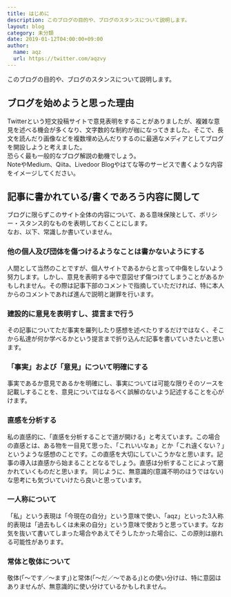 ```yaml
---
title: はじめに
description: このブログの目的や、ブログのスタンスについて説明します。
layout: blog
category: 未分類
date: 2019-01-12T04:00:00+09:00
author:
  name: aqz
  url: https://twitter.com/aqzvy
---
```

このブログの目的や、ブログのスタンスについて説明します。

## ブログを始めようと思った理由
Twitterという短文投稿サイトで意見表明をすることがありましたが、複雑な意見を述べる機会が多くなり、文字数的な制約が枷になってきました。そこで、長文を読んだり画像などを複数埋め込んだりするのに最適なメディアとしてブログを開設しようと考えました。  
恐らく最も一般的なブログ解説の動機でしょう。  
NoteやMedium、Qiita、Livedoor Blogやはてな等のサービスで書くような内容をイメージしてください。

## 記事に書かれている/書くであろう内容に関して
ブログに限らずこのサイト全体の内容について、ある意味保険として、ポリシー・スタンス的なものを表明しておくことにします。  
なお、以下、常識しか書いていません。

### 他の個人及び団体を傷つけるようなことは書かないようにする
人間として当然のことですが、個人サイトであるからと言って中傷をしないよう努力します。しかし、意見を表明する中で意図せず傷つけてしまうことがあるかもしれません。その際は記事下部のコメントで指摘していただければ、特に本人からのコメントであれば進んで説明と謝罪を行います。

### 建設的に意見を表明すし、提言まで行う
その記事についてただ事実を羅列したり感想を述べたりするだけではなく、そこから私達が何か学べるかという提言まで折り込んだ記事を書いていきたいと思います。

### 「事実」および「意見」について明確にする
事実であるか意見であるかを明確にし、事実については可能な限りそのソースを記載しすることを、意見についてはなるべく誤解のないよう記述することを心がけます。

### 直感を分析する
私の直感的に、「直感を分析することで道が開ける」と考えています。この場合の直感とは、ある物を一目見て思った、「これいいなぁ」とか「これ違くない？」というような感想のことです。この直感を大切にしていこうかなと思います。記事の導入は直感から始まることとなるでしょう。直感は分析することによって磨かれていくものだと思います。
同じように、無意識的(意識不明のほうではない)な思考にも気づいていけたら良いと思っています。

### 一人称について
「私」という表現は「今現在の自分」という意味で使い、「aqz」といった3人称的表現は「過去もしくは未来の自分」という意味で使おうと思っています。なお気を抜いて書いてしまった場合やあえてそうしたかった場合に、この原則は崩れる可能性があります。

### 常体と敬体について
敬体(「〜です／〜ます」)と常体(「〜だ／〜である」)との使い分けは、特に意図はありませんが、無意識的に使い分けているかもしれません。
